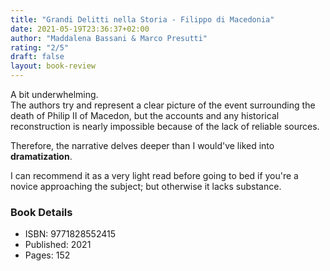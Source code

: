 ```yaml
---
title: "Grandi Delitti nella Storia - Filippo di Macedonia"
date: 2021-05-19T23:36:37+02:00
author: "Maddalena Bassani & Marco Presutti"
rating: "2/5"
draft: false
layout: book-review
---
```


A bit underwhelming.  
The authors try and represent a clear picture of the event surrounding the death of Philip II of Macedon, but the accounts and any historical reconstruction is nearly impossible because of the lack of reliable sources.

Therefore, the narrative delves deeper than I would've liked into **dramatization**.

I can recommend it as a very light read before going to bed if you're a novice approaching the subject; but otherwise it lacks substance.

### Book Details
- ISBN: 9771828552415
- Published: 2021
- Pages: 152
